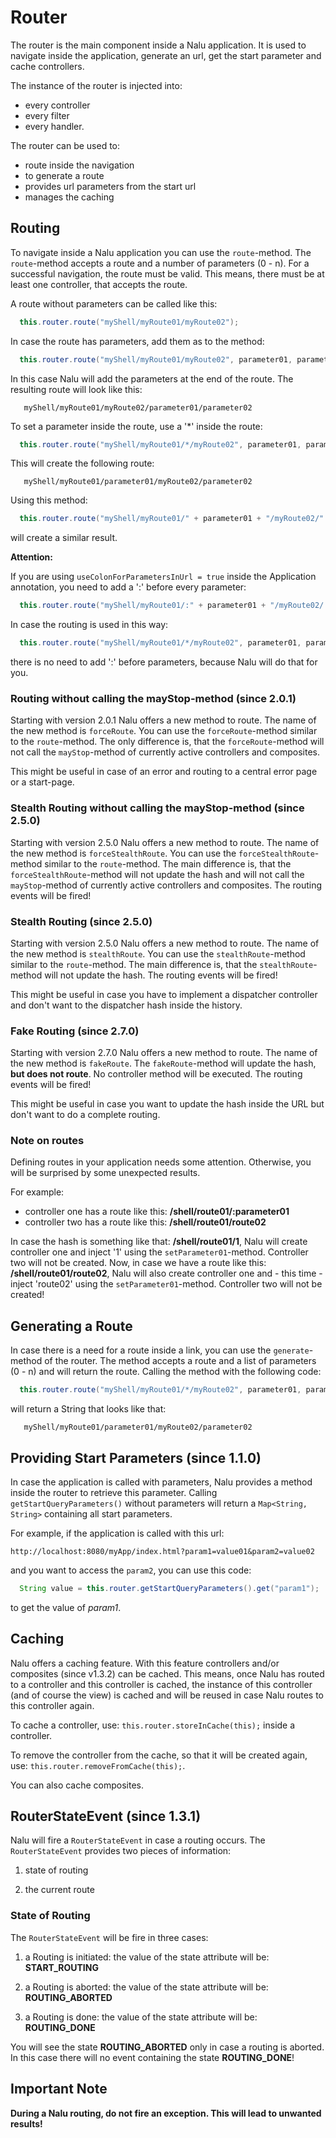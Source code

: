 # Router
The router is the main component inside a Nalu application. It is used to navigate inside the application, generate an url,
get the start parameter and cache controllers.

The instance of the router is injected into:

* every controller
* every filter
* every handler.

The router can be used to:

* route inside the navigation
* to generate a route
* provides url parameters from the start url
* manages the caching

## Routing
To navigate inside a Nalu application you can use the `route`-method. The `route`-method accepts a route and a number of parameters (0 - n). For a successful navigation, the route must be valid. This means, there must be at least one controller, that accepts the route.

A route without parameters can be called like this:
```java
  this.router.route("myShell/myRoute01/myRoute02");
```
In case the route has parameters, add them as to the method:
```java
  this.router.route("myShell/myRoute01/myRoute02", parameter01, parameter02);
```
In this case Nalu will add the parameters at the end of the route. The resulting route will look like this:
```
   myShell/myRoute01/myRoute02/parameter01/parameter02
 ```
To set a parameter inside the route, use a '*' inside the route:
```java
  this.router.route("myShell/myRoute01/*/myRoute02", parameter01, parameter02);
```
This will create the following route:
```
   myShell/myRoute01/parameter01/myRoute02/parameter02
```
Using this method:
```java
  this.router.route("myShell/myRoute01/" + parameter01 + "/myRoute02/" + parameter02);
```
will create a similar result.

**Attention:**

If you are using `useColonForParametersInUrl = true` inside the Application annotation, you need to add a ':' before every parameter:
```java
  this.router.route("myShell/myRoute01/:" + parameter01 + "/myRoute02/:" + parameter02);
```
In case the routing is used in this way:
```java
  this.router.route("myShell/myRoute01/*/myRoute02", parameter01, parameter02);
```
there is no need to add ':' before parameters, because Nalu will do that for you.

### Routing without calling the mayStop-method (since 2.0.1)
Starting with version 2.0.1 Nalu offers a new method to route. The name of the new method is `forceRoute`. You can use the `forceRoute`-method similar to the `route`-method. The only difference is, that the `forceRoute`-method will not call the `mayStop`-method of currently active controllers and composites.

This might be useful in case of an error and routing to a central error page or a start-page.

### Stealth Routing without calling the mayStop-method (since 2.5.0)
Starting with version 2.5.0 Nalu offers a new method to route. The name of the new method is `forceStealthRoute`. You can use the `forceStealthRoute`-method similar to the `route`-method. The main difference is, that the `forceStealthRoute`-method will not update the hash and will not call the `mayStop`-method of currently active controllers and composites. The routing events will be fired!

### Stealth Routing (since 2.5.0)
Starting with version 2.5.0 Nalu offers a new method to route. The name of the new method is `stealthRoute`. You can use the `stealthRoute`-method similar to the `route`-method. The main difference is, that the `stealthRoute`-method will not update the hash. The routing events will be fired!

This might be useful in case you have to implement a dispatcher controller and don't want to the dispatcher hash inside the history.

### Fake Routing (since 2.7.0)
Starting with version 2.7.0 Nalu offers a new method to route. The name of the new method is `fakeRoute`. The `fakeRoute`-method will update the hash, **but does not route**. No controller method will be executed. The routing events will be fired!

This might be useful in case you want to update the hash inside the URL but don't want to do a complete routing.

### Note on routes
Defining routes in your application needs some attention. Otherwise, you will be surprised by some unexpected results.

For example:

* controller one has a route like this: **/shell/route01/:parameter01**
* controller two has a route like this: **/shell/route01/route02**

In case the hash is something like that: **/shell/route01/1**, Nalu will create controller one and inject '1' using the `setParameter01`-method. Controller two will not be created.
Now, in case we have a route like this: **/shell/route01/route02**, Nalu will also create controller one and - this time - inject 'route02' using the `setParameter01`-method. Controller two will not be created!

## Generating a Route
In case there is a need for a route inside a link, you can use the `generate`-method of the router. The method accepts a route and a list of parameters (0 - n) and will return the route. Calling the method with the following code:
```java
  this.router.route("myShell/myRoute01/*/myRoute02", parameter01, parameter02);
```
will return a String that looks like that:
```text
   myShell/myRoute01/parameter01/myRoute02/parameter02
```

## Providing Start Parameters (since 1.1.0)
In case the application is called with parameters, Nalu provides a method inside the router to retrieve this parameter. Calling `getStartQueryParameters()` without parameters will return a `Map<String, String>` containing all start parameters.

For example, if the application is called with this url:
```text
http://localhost:8080/myApp/index.html?param1=value01&param2=value02
```
and you want to access the `param2`, you can use this code:
```java
  String value = this.router.getStartQueryParameters().get("param1");
```
to get the value of *param1*.

## Caching
Nalu offers a caching feature. With this feature controllers and/or composites (since v1.3.2) can be cached. This means, once Nalu has routed to a controller and this controller is cached, the instance of this controller (and of course the view) is cached and will be reused in case Nalu routes to this controller again.

To cache a controller, use: `this.router.storeInCache(this);` inside a controller.

To remove the controller from the cache, so that it will be created again, use: `this.router.removeFromCache(this);`.

You can also cache composites.

## RouterStateEvent (since 1.3.1)
Nalu will fire a `RouterStateEvent` in case a routing occurs. The `RouterStateEvent` provides two pieces of information:

1. state of routing

2. the current route

### State of Routing
The `RouterStateEvent` will be fire in three cases:

1. a Routing is initiated: the value of the state attribute will be: **START_ROUTING**

2. a Routing is aborted: the value of the state attribute will be: **ROUTING_ABORTED**

3. a Routing is done: the value of the state attribute will be: **ROUTING_DONE**

You will see the state **ROUTING_ABORTED** only in case a routing is aborted. In this case there will no event containing the state **ROUTING_DONE**!

## Important Note

**During a Nalu routing, do not fire an exception. This will lead to unwanted results!** 